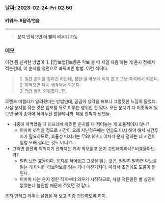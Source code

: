 ### 날짜:   2023-02-24-Fri 02:50
#### 키워드: #음악/연습 
-----
>**운지 안적으면 더 빨리 외우기 가능**

### 메모

이건 좀 신박한 방법이다. [[암보법]]보통은 악보 볼 때 제일 처음 하는 게 운지 정해서 적는건데, 이 순서를 정면으로 바꿔버린 방법. 이런 식이다.

>1. 일단 운지를 정하긴 하는데, 정한 걸 악보에 적지 않고 그냥 즉석에서 외운다.
>2. 까먹으면 다시 생각해서 외운다.
>3. 엄청 빨리 외워졌다. 끝.

로렌초 미켈리가 알려줬다는 방법인데, 곰곰이 생각을 해보니 그럴듯한 느낌이 들었다. 사실 운지를 적는 것은 암보를 뒤로 미루는 행위인 건 맞다. 모든 운지가 다 머릿속에 있으면 굳이 종이에 적어두진 않을테니까. 예상 반박과 답변들.

- 나중에 까먹었을 때 리프레쉬 하려면 운지를 다 적어놓는 게 효율적이지 않나?
	- 어차피 까먹을 정도로 시간이 오래 지난경우에는 연습도 다시 해야 해서 시간투자가 필요하므로, 효율성 따지기는 무의미하다. 어차피 운지 정하는 데 시간이 엄청 오래 걸리는 것도 아니고...
- 그러면 완전히 외워지기 전까지는 계속 악보읽고 운지 고민해야하나? 비효율아닌가?
	- 멀리 보면 효율이다. 운지를 적어놓고 그것을 읽는 것은, 엄밀히 말하면 악보를 읽는 게 아니라 타브악보를 읽는 거나 마찬가지다. 따라서 초견에도 도움이 안 된다.
	- 어차피 나는 운지 정한 직후부터 외우기 시작하므로, 사실 적든말든 별 상관이 없었는데 불안함 때문에 적었던 것 같다.

운지 안적고 외우는 실험을 해 보고 최종 판단하도록 하자.